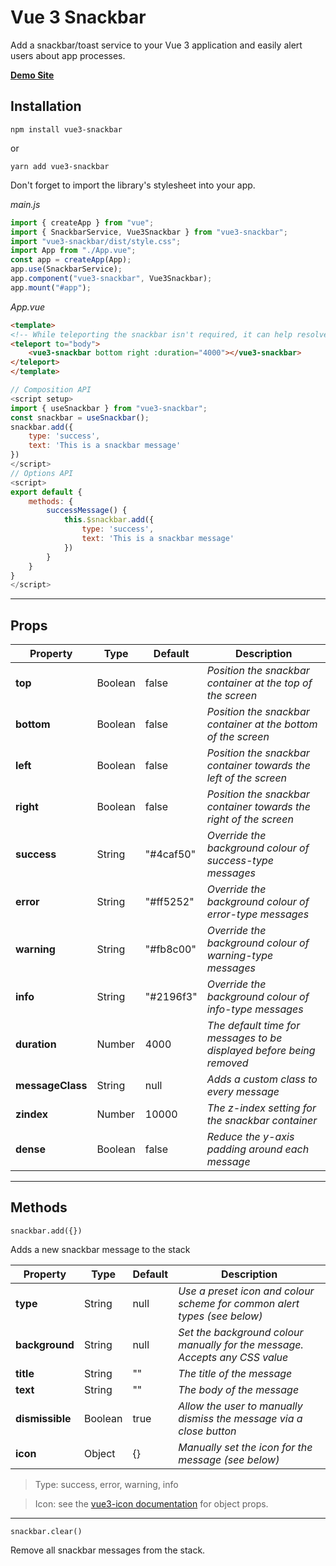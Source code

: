 # Vue 3 Snackbar

Add a snackbar/toast service to your Vue 3 application and easily alert users about app processes.

**[Demo Site](https://craigrileyuk.github.io/vue3-snackbar/)**

## Installation

```
npm install vue3-snackbar
```
or
```
yarn add vue3-snackbar
```

Don't forget to import the library's stylesheet into your app.

*main.js*
```js
import { createApp } from "vue";
import { SnackbarService, Vue3Snackbar } from "vue3-snackbar";
import "vue3-snackbar/dist/style.css";
import App from "./App.vue";
const app = createApp(App);
app.use(SnackbarService);
app.component("vue3-snackbar", Vue3Snackbar);
app.mount("#app");
```

*App.vue*
```html
<template>
<!-- While teleporting the snackbar isn't required, it can help resolve z-index issues -->
<teleport to="body">
    <vue3-snackbar bottom right :duration="4000"></vue3-snackbar>
</teleport>
</template>
```
```js
// Composition API
<script setup>
import { useSnackbar } from "vue3-snackbar";
const snackbar = useSnackbar();
snackbar.add({
    type: 'success',
    text: 'This is a snackbar message'
})
</script>
// Options API
<script>
export default {
    methods: {
        successMessage() {
            this.$snackbar.add({
                type: 'success',
                text: 'This is a snackbar message'
            })
        }
    }
}
</script>
```
---
## Props

| Property        | Type    | Default   | Description                                                                 |
| --------------- | ------- | --------- | --------------------------------------------------------------------------- |
| **top**         | Boolean | false     | *Position the snackbar container at the top of the screen*                  |
| **bottom**      | Boolean | false     | *Position the snackbar container at the bottom of the screen*               |
| **left**        | Boolean | false     | *Position the snackbar container towards the left of the screen*            |
| **right**       | Boolean | false     | *Position the snackbar container towards the right of the screen*           |
| **success**     | String  | "#4caf50" | *Override the background colour of success-type messages*                   |
| **error**       | String  | "#ff5252" | *Override the background colour of error-type messages*                     |
| **warning**     | String  | "#fb8c00" | *Override the background colour of warning-type messages*                   |
| **info**        | String  | "#2196f3" | *Override the background colour of info-type messages*                      |
| **duration**    | Number  | 4000      | *The default time for messages to be displayed before being removed*        |
| **messageClass**| String  | null      | *Adds a custom class to every message*                                      |
| **zindex**      | Number  | 10000     | *The z-index setting for the snackbar container*                            |
| **dense**       | Boolean | false     | *Reduce the y-axis padding around each message*                             |
---
## Methods

`snackbar.add({})`

Adds a new snackbar message to the stack

| Property        | Type    | Default | Description                                                                 |
| --------------- | ------- | ------- | --------------------------------------------------------------------------- |
| **type**        | String  | null    | *Use a preset icon and colour scheme for common alert types (see below)*    |
| **background**  | String  | null    | *Set the background colour manually for the message. Accepts any CSS value* |
| **title**       | String  | ""      | *The title of the message*                                                  |
| **text**        | String  | ""      | *The body of the message*                                                   |
| **dismissible** | Boolean | true    | *Allow the user to manually dismiss the message via a close button*         |
| **icon**        | Object  | {}      | *Manually set the icon for the message (see below)*                         |

> Type: success, error, warning, info

> Icon: see the [vue3-icon documentation](https://www.npmjs.com/package/vue3-icon) for object props.

---

`snackbar.clear()`

Remove all snackbar messages from the stack.
